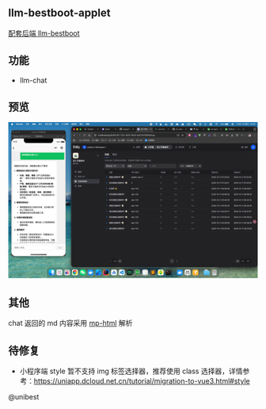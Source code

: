 ## llm-bestboot-applet

[配套后端 llm-bestboot](https://github.com/ruanbw/llm-bestboot)

## 功能

- llm-chat

## 预览

![](./preview/68b533c962e17b1b2158c39a34b2f278.png)

## 其他

chat 返回的 md 内容采用 [mp-html](https://jin-yufeng.github.io/mp-html/#/) 解析

## 待修复

- ​小程序端 style 暂不支持 img 标签选择器，推荐使用 class 选择器，详情参考：https://uniapp.dcloud.net.cn/tutorial/migration-to-vue3.html#style​

@unibest
